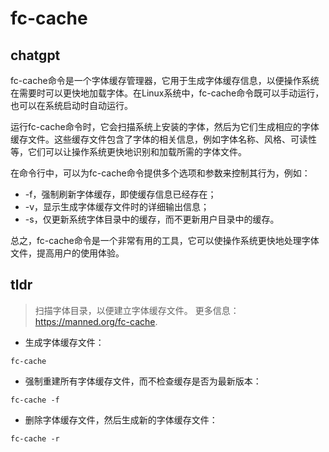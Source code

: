 # fc-cache 
## chatgpt 
fc-cache命令是一个字体缓存管理器，它用于生成字体缓存信息，以便操作系统在需要时可以更快地加载字体。在Linux系统中，fc-cache命令既可以手动运行，也可以在系统启动时自动运行。

运行fc-cache命令时，它会扫描系统上安装的字体，然后为它们生成相应的字体缓存文件。这些缓存文件包含了字体的相关信息，例如字体名称、风格、可读性等，它们可以让操作系统更快地识别和加载所需的字体文件。

在命令行中，可以为fc-cache命令提供多个选项和参数来控制其行为，例如：

- -f，强制刷新字体缓存，即使缓存信息已经存在；
- -v，显示生成字体缓存文件时的详细输出信息；
- -s，仅更新系统字体目录中的缓存，而不更新用户目录中的缓存。

总之，fc-cache命令是一个非常有用的工具，它可以使操作系统更快地处理字体文件，提高用户的使用体验。 

## tldr 
 
> 扫描字体目录，以便建立字体缓存文件。
> 更多信息：<https://manned.org/fc-cache>.

- 生成字体缓存文件：

`fc-cache`

- 强制重建所有字体缓存文件，而不检查缓存是否为最新版本：

`fc-cache -f`

- 删除字体缓存文件，然后生成新的字体缓存文件：

`fc-cache -r`
